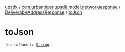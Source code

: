 [upsdk](../../index.md) / [com.urbanpiper.upsdk.model.networkresponse](../index.md) / [DeliverableAddressResponse](index.md) / [toJson](./to-json.md)

# toJson

`fun toJson(): `[`String`](https://kotlinlang.org/api/latest/jvm/stdlib/kotlin/-string/index.html)